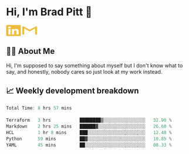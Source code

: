 # Hi, I'm Brad Pitt 👋


<a href="https://www.linkedin.com/in/mathias-mauraisin/" target="blank"><img align="center" src="./icons/linkedin.svg" alt="https://www.linkedin.com/in/mathias-mauraisin/" height="30" width="40" /></a>
<a href="mailto:mathias.mauraisin.pro@gmail.com" target="blank"><img align="center" src="./icons/gmail.svg" alt="redrew" height="30" width="40" /></a>




<!-- ![snap](images/Snap_dark.png?raw=true) -->
<!-- ![snap](images/Snap_dark_bg.png?raw=true) -->


<!-- [![My Skills](https://skillicons.dev/icons?i=c,cpp,html,css,js,ts,)](https://skillicons.dev) -->

## 🙋‍♂️&nbsp;About Me

Hi, I'm supposed to say something about myself but I don't know what to say, and honestly, nobody cares so just look at my work instead.

## 📈&nbsp;Weekly development breakdown

<!-- [![mamaurai's 42 stats](https://badge42.vercel.app/api/v2/cl1l4qz93000609l4yixitcl4/stats?cursusId=21&coalitionId=45)](https://github.com/JaeSeoKim/badge42) -->





<!--START_SECTION:waka-->

```rust
Total Time: 8 hrs 57 mins

Terraform   3 hrs           ████████▒░░░░░░░░░░░░░░░░   32.90 %
Markdown    2 hrs 25 mins   ██████▓░░░░░░░░░░░░░░░░░░   26.60 %
HCL         1 hr 8 mins     ███░░░░░░░░░░░░░░░░░░░░░░   12.48 %
Python      59 mins         ██▓░░░░░░░░░░░░░░░░░░░░░░   10.85 %
YAML        45 mins         ██░░░░░░░░░░░░░░░░░░░░░░░   08.33 %
```

<!--END_SECTION:waka-->


